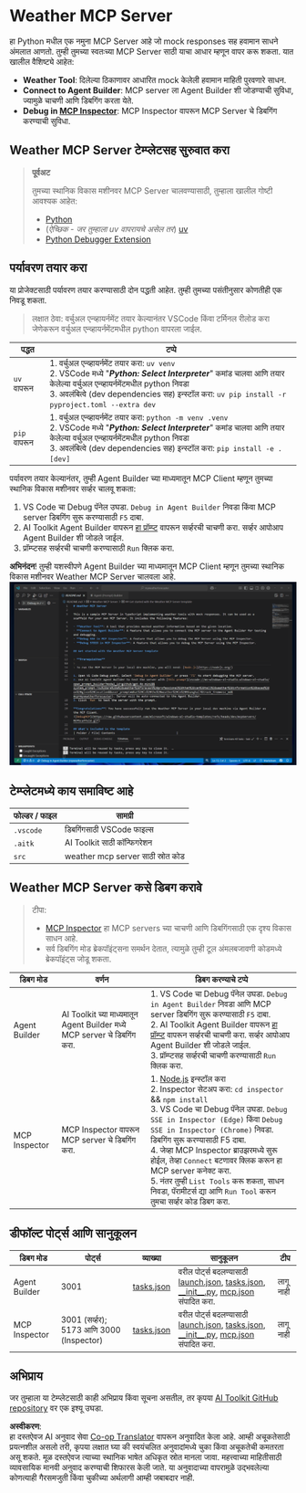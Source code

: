 <!--
CO_OP_TRANSLATOR_METADATA:
{
  "original_hash": "999c5e7623c1e2d5e5a07c2feb39eb67",
  "translation_date": "2025-07-14T08:26:04+00:00",
  "source_file": "10-StreamliningAIWorkflowsBuildingAnMCPServerWithAIToolkit/lab3/code/weather_mcp/README.md",
  "language_code": "mr"
}
-->
# Weather MCP Server

हा Python मधील एक नमुना MCP Server आहे जो mock responses सह हवामान साधने अंमलात आणतो. तुम्ही तुमच्या स्वतःच्या MCP Server साठी याचा आधार म्हणून वापर करू शकता. यात खालील वैशिष्ट्ये आहेत:

- **Weather Tool**: दिलेल्या ठिकाणावर आधारित mock केलेली हवामान माहिती पुरवणारे साधन.
- **Connect to Agent Builder**: MCP server ला Agent Builder शी जोडण्याची सुविधा, ज्यामुळे चाचणी आणि डिबगिंग करता येते.
- **Debug in [MCP Inspector](https://github.com/modelcontextprotocol/inspector)**: MCP Inspector वापरून MCP Server चे डिबगिंग करण्याची सुविधा.

## Weather MCP Server टेम्प्लेटसह सुरुवात करा

> **पूर्वअट**
>
> तुमच्या स्थानिक विकास मशीनवर MCP Server चालवण्यासाठी, तुम्हाला खालील गोष्टी आवश्यक आहेत:
>
> - [Python](https://www.python.org/)
> - (*ऐच्छिक - जर तुम्हाला uv वापरायचे असेल तर*) [uv](https://github.com/astral-sh/uv)
> - [Python Debugger Extension](https://marketplace.visualstudio.com/items?itemName=ms-python.debugpy)

## पर्यावरण तयार करा

या प्रोजेक्टसाठी पर्यावरण तयार करण्यासाठी दोन पद्धती आहेत. तुम्ही तुमच्या पसंतीनुसार कोणतीही एक निवडू शकता.

> लक्षात ठेवा: वर्चुअल एन्व्हायर्नमेंट तयार केल्यानंतर VSCode किंवा टर्मिनल रीलोड करा जेणेकरून वर्चुअल एन्व्हायर्नमेंटमधील python वापरला जाईल.

| पद्धत | टप्पे |
| -------- | ----- |
| `uv` वापरून | 1. वर्चुअल एन्व्हायर्नमेंट तयार करा: `uv venv` <br>2. VSCode मध्ये "***Python: Select Interpreter***" कमांड चालवा आणि तयार केलेल्या वर्चुअल एन्व्हायर्नमेंटमधील python निवडा <br>3. अवलंबित्वे (dev dependencies सह) इन्स्टॉल करा: `uv pip install -r pyproject.toml --extra dev` |
| `pip` वापरून | 1. वर्चुअल एन्व्हायर्नमेंट तयार करा: `python -m venv .venv` <br>2. VSCode मध्ये "***Python: Select Interpreter***" कमांड चालवा आणि तयार केलेल्या वर्चुअल एन्व्हायर्नमेंटमधील python निवडा<br>3. अवलंबित्वे (dev dependencies सह) इन्स्टॉल करा: `pip install -e .[dev]` |

पर्यावरण तयार केल्यानंतर, तुम्ही Agent Builder च्या माध्यमातून MCP Client म्हणून तुमच्या स्थानिक विकास मशीनवर सर्व्हर चालवू शकता:
1. VS Code चा Debug पॅनेल उघडा. `Debug in Agent Builder` निवडा किंवा MCP server डिबगिंग सुरू करण्यासाठी `F5` दाबा.
2. AI Toolkit Agent Builder वापरून [हा प्रॉम्प्ट](../../../../../../../../../../open_prompt_builder) वापरून सर्व्हरची चाचणी करा. सर्व्हर आपोआप Agent Builder शी जोडले जाईल.
3. प्रॉम्प्टसह सर्व्हरची चाचणी करण्यासाठी `Run` क्लिक करा.

**अभिनंदन**! तुम्ही यशस्वीपणे Agent Builder च्या माध्यमातून MCP Client म्हणून तुमच्या स्थानिक विकास मशीनवर Weather MCP Server चालवला आहे.
![DebugMCP](https://raw.githubusercontent.com/microsoft/windows-ai-studio-templates/refs/heads/dev/mcpServers/mcp_debug.gif)

## टेम्प्लेटमध्ये काय समाविष्ट आहे

| फोल्डर / फाइल | सामग्री                                     |
| ------------ | -------------------------------------------- |
| `.vscode`    | डिबगिंगसाठी VSCode फाइल्स                   |
| `.aitk`      | AI Toolkit साठी कॉन्फिगरेशन                  |
| `src`        | weather mcp server साठी स्रोत कोड             |

## Weather MCP Server कसे डिबग करावे

> टीपा:
> - [MCP Inspector](https://github.com/modelcontextprotocol/inspector) हा MCP servers च्या चाचणी आणि डिबगिंगसाठी एक दृश्य विकास साधन आहे.
> - सर्व डिबगिंग मोड ब्रेकपॉइंट्सना समर्थन देतात, त्यामुळे तुम्ही टूल अंमलबजावणी कोडमध्ये ब्रेकपॉइंट्स जोडू शकता.

| डिबग मोड | वर्णन | डिबग करण्याचे टप्पे |
| ---------- | ----------- | --------------- |
| Agent Builder | AI Toolkit च्या माध्यमातून Agent Builder मध्ये MCP server चे डिबगिंग करा. | 1. VS Code चा Debug पॅनेल उघडा. `Debug in Agent Builder` निवडा आणि MCP server डिबगिंग सुरू करण्यासाठी `F5` दाबा.<br>2. AI Toolkit Agent Builder वापरून [हा प्रॉम्प्ट](../../../../../../../../../../open_prompt_builder) वापरून सर्व्हरची चाचणी करा. सर्व्हर आपोआप Agent Builder शी जोडले जाईल.<br>3. प्रॉम्प्टसह सर्व्हरची चाचणी करण्यासाठी `Run` क्लिक करा. |
| MCP Inspector | MCP Inspector वापरून MCP server चे डिबगिंग करा. | 1. [Node.js](https://nodejs.org/) इन्स्टॉल करा<br> 2. Inspector सेटअप करा: `cd inspector` && `npm install` <br> 3. VS Code चा Debug पॅनेल उघडा. `Debug SSE in Inspector (Edge)` किंवा `Debug SSE in Inspector (Chrome)` निवडा. डिबगिंग सुरू करण्यासाठी F5 दाबा.<br> 4. जेव्हा MCP Inspector ब्राउझरमध्ये सुरू होईल, तेव्हा `Connect` बटणावर क्लिक करून हा MCP server कनेक्ट करा.<br> 5. नंतर तुम्ही `List Tools` करू शकता, साधन निवडा, पॅरामीटर्स द्या आणि `Run Tool` करून तुमचा सर्व्हर कोड डिबग करा.<br> |

## डीफॉल्ट पोर्ट्स आणि सानुकूलन

| डिबग मोड | पोर्ट्स | व्याख्या | सानुकूलन | टीप |
| ---------- | ----- | ------------ | -------------- |-------------- |
| Agent Builder | 3001 | [tasks.json](../../../../../../10-StreamliningAIWorkflowsBuildingAnMCPServerWithAIToolkit/lab3/code/weather_mcp/.vscode/tasks.json) | वरील पोर्ट्स बदलण्यासाठी [launch.json](../../../../../../10-StreamliningAIWorkflowsBuildingAnMCPServerWithAIToolkit/lab3/code/weather_mcp/.vscode/launch.json), [tasks.json](../../../../../../10-StreamliningAIWorkflowsBuildingAnMCPServerWithAIToolkit/lab3/code/weather_mcp/.vscode/tasks.json), [\_\_init\_\_.py](../../../../../../10-StreamliningAIWorkflowsBuildingAnMCPServerWithAIToolkit/lab3/code/weather_mcp/src/__init__.py), [mcp.json](../../../../../../10-StreamliningAIWorkflowsBuildingAnMCPServerWithAIToolkit/lab3/code/weather_mcp/.aitk/mcp.json) संपादित करा. | लागू नाही |
| MCP Inspector | 3001 (सर्व्हर); 5173 आणि 3000 (Inspector) | [tasks.json](../../../../../../10-StreamliningAIWorkflowsBuildingAnMCPServerWithAIToolkit/lab3/code/weather_mcp/.vscode/tasks.json) | वरील पोर्ट्स बदलण्यासाठी [launch.json](../../../../../../10-StreamliningAIWorkflowsBuildingAnMCPServerWithAIToolkit/lab3/code/weather_mcp/.vscode/launch.json), [tasks.json](../../../../../../10-StreamliningAIWorkflowsBuildingAnMCPServerWithAIToolkit/lab3/code/weather_mcp/.vscode/tasks.json), [\_\_init\_\_.py](../../../../../../10-StreamliningAIWorkflowsBuildingAnMCPServerWithAIToolkit/lab3/code/weather_mcp/src/__init__.py), [mcp.json](../../../../../../10-StreamliningAIWorkflowsBuildingAnMCPServerWithAIToolkit/lab3/code/weather_mcp/.aitk/mcp.json) संपादित करा. | लागू नाही |

## अभिप्राय

जर तुम्हाला या टेम्प्लेटसाठी काही अभिप्राय किंवा सूचना असतील, तर कृपया [AI Toolkit GitHub repository](https://github.com/microsoft/vscode-ai-toolkit/issues) वर एक इश्यू उघडा.

**अस्वीकरण**:  
हा दस्तऐवज AI अनुवाद सेवा [Co-op Translator](https://github.com/Azure/co-op-translator) वापरून अनुवादित केला आहे. आम्ही अचूकतेसाठी प्रयत्नशील असलो तरी, कृपया लक्षात घ्या की स्वयंचलित अनुवादांमध्ये चुका किंवा अचूकतेची कमतरता असू शकते. मूळ दस्तऐवज त्याच्या स्थानिक भाषेत अधिकृत स्रोत मानला जावा. महत्त्वाच्या माहितीसाठी व्यावसायिक मानवी अनुवाद करण्याची शिफारस केली जाते. या अनुवादाच्या वापरामुळे उद्भवलेल्या कोणत्याही गैरसमजुती किंवा चुकीच्या अर्थलागी आम्ही जबाबदार नाही.